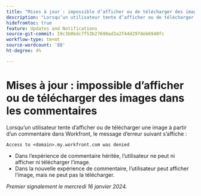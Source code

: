 ```yaml
---
title: "Mises à jour : impossible d’afficher ou de télécharger des images dans les commentaires"
description: "Lorsqu’un utilisateur tente d’afficher ou de télécharger une image à partir d’un commentaire dans Workfront, une erreur s’affiche."
hidefromtoc: true
feature: Updates and Notifications
source-git-commit: 19c3b0bdc7f53b27690ad3a2f44d297deb6940fc
workflow-type: tm+mt
source-wordcount: '88'
ht-degree: 4%

---
```



# Mises à jour : impossible d’afficher ou de télécharger des images dans les commentaires

Lorsqu’un utilisateur tente d’afficher ou de télécharger une image à partir d’un commentaire dans Workfront, le message d’erreur suivant s’affiche :

`Access to <domain>.my.workfront.com was denied`

* Dans l’expérience de commentaire héritée, l’utilisateur ne peut ni afficher ni télécharger l’image.
* Dans la nouvelle expérience de commentaire, l’utilisateur peut afficher l’image, mais ne peut pas la télécharger.

_Premier signalement le mercredi 16 janvier 2024._
